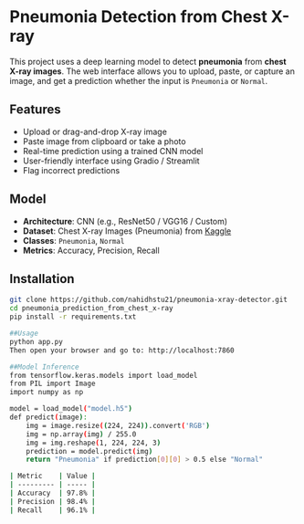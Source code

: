 # Pneumonia Detection from Chest X-ray

This project uses a deep learning model to detect **pneumonia** from **chest X-ray images**. The web interface allows you to upload, paste, or capture an image, and get a prediction whether the input is `Pneumonia` or `Normal`.

## Features

- Upload or drag-and-drop X-ray image
- Paste image from clipboard or take a photo
- Real-time prediction using a trained CNN model
- User-friendly interface using Gradio / Streamlit
- Flag incorrect predictions

## Model

- **Architecture**: CNN (e.g., ResNet50 / VGG16 / Custom)
- **Dataset**: Chest X-ray Images (Pneumonia) from [Kaggle](https://www.kaggle.com/paultimothymooney/chest-xray-pneumonia)
- **Classes**: `Pneumonia`, `Normal`
- **Metrics**: Accuracy, Precision, Recall

## Installation

```bash
git clone https://github.com/nahidhstu21/pneumonia-xray-detector.git
cd pneumonia_prediction_from_chest_x-ray
pip install -r requirements.txt

##Usage
python app.py
Then open your browser and go to: http://localhost:7860

##Model Inference
from tensorflow.keras.models import load_model
from PIL import Image
import numpy as np

model = load_model("model.h5")
def predict(image):
    img = image.resize((224, 224)).convert('RGB')
    img = np.array(img) / 255.0
    img = img.reshape(1, 224, 224, 3)
    prediction = model.predict(img)
    return "Pneumonia" if prediction[0][0] > 0.5 else "Normal"

| Metric    | Value |
| --------- | ----- |
| Accuracy  | 97.8% |
| Precision | 98.4% |
| Recall    | 96.1% |

